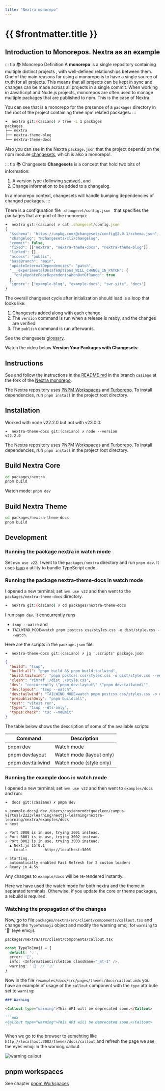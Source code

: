 ```yaml
---
title: "Nextra monorepo"
---
```


# {{ $frontmatter.title }}

## Introduction to Monorepos. Nextra as an example


::: tip 📚 Monorepo Definition 
A **monorepo** is a single repository containing multiple distinct projects , with well-defined relationships between them.
One of the main reasons for using a monorepo is to have a single source of truth for all projects. This means that all projects can be kept in sync and changes can be made across all projects in a single commit. 
When working in JavaScript and Node.js projects, monorepos are often used to manage multiple packages that are published to npm.
This is the case of Nextra.

You can see that is a monorepo for the presence of a `packages` directory in the root of the project containing three npm related packages:
::: 

```bash
➜  nextra git:(casiano) ✗ tree -L 1 packages
packages
├── nextra
├── nextra-theme-blog
└── nextra-theme-docs
```

Also you can see in the Nextra `package.json` that the project depends on the npm module [changesets](https://github.com/changesets/changesets/tree/main#readme), which is also a monorepo!. 

::: tip 📚 Changesets
**Changesets** is a concept that hold two bits of information: 
1. A version type (following [semver](https://semver.org/)), and 
2. Change information to be added to a changelog. 
   
In a monorepo context, changesets will handle bumping dependencies of changed packages.
::: 


There is a configuration file `.changeset/config.json ` that specifies the packages that are part of the monorepo:

```js
➜  nextra git:(casiano) ✗ cat .changeset/config.json 
{
  "$schema": "https://unpkg.com/@changesets/config@2.0.1/schema.json",
  "changelog": "@changesets/cli/changelog",
  "commit": false,
  "fixed": [["nextra", "nextra-theme-docs", "nextra-theme-blog"]],
  "linked": [],
  "access": "public",
  "baseBranch": "main",
  "updateInternalDependencies": "patch",
  "___experimentalUnsafeOptions_WILL_CHANGE_IN_PATCH": {
    "onlyUpdatePeerDependentsWhenOutOfRange": true
  },
  "ignore": ["example-blog", "example-docs", "swr-site", "docs"]
}
```

The overall changeset cycle after initialization should lead is a loop that looks like:

1. Changesets added along with each change
2. The `version` command is run when a release is ready, and the changes are verified
3. The `publish` command is run afterwards.

See the changesets [glossary](https://github.com/changesets/changesets/blob/main/docs/dictionary.md).

Watch the video below **Version Your Packages with Changesets**:

<youtube id="vO80X5zM8_Y?si=Xr6EHWA9yEi7xcwh"></youtube>


## Instructions 

See and follow the instructions in the [README.md](https://github.com/gh-cli-for-education/nextra/blob/casiano/README.md) 
in the branch `casiano` at the fork of the [Nextra monorepo](https://github.com/gh-cli-for-education/nextra/tree/casiano).

The Nextra repository uses [PNPM Workspaces](https://pnpm.io/workspaces) and
[Turborepo](https://github.com/vercel/turborepo). To install dependencies, run
`pnpm install` in the project root directory.

## Installation

Worked with node v22.2.0 but not with v23.0.0:

```
➜  nextra-theme-docs git:(casiano) ✗ node --version
v22.2.0
```

The Nextra repository uses [PNPM Workspaces](https://pnpm.io/workspaces) and
[Turborepo](https://github.com/vercel/turborepo). To install dependencies, run
`pnpm install` in the project root directory.

## Build Nextra Core

```bash
cd packages/nextra
pnpm build
```

Watch mode: `pnpm dev`

## Build Nextra Theme

```bash
cd packages/nextra-theme-docs
pnpm build
```

## Development

### Running the package nextra in watch mode 

Set `nvm use v22`. I went to the `packages/nextra` directory and run `pnpm dev`. It uses [tsup](https://tsup.egoist.dev/) a utility to bundle TypeScript code.

### Running the package nextra-theme-docs in watch mode

I opened a new terminal; set `nvm use v22` and then went to the `packages/nextra-theme-docs` directory. 

```bash
➜  nextra git:(casiano) ✗ cd packages/nextra-theme-docs 
```

I run `pnpm dev`. 
It concurrently runs 

- `tsup --watch` and 
- `TAILWIND_MODE=watch pnpm postcss css/styles.css -o dist/style.css --watch`.

Here are the scripts in the `package.json` file:

`➜  nextra-theme-docs git:(casiano) ✗ jq '.scripts' package.json`

```json 
{
  "build": "tsup",
  "build:all": "pnpm build && pnpm build:tailwind",
  "build:tailwind": "pnpm postcss css/styles.css -o dist/style.css --verbose",
  "clean": "rimraf ./dist ./style.css",
  "dev": "concurrently \"pnpm dev:layout\" \"pnpm dev:tailwind\"",
  "dev:layout": "tsup --watch",
  "dev:tailwind": "TAILWIND_MODE=watch pnpm postcss css/styles.css -o dist/style.css --watch",
  "prepublishOnly": "pnpm build:all",
  "test": "vitest run",
  "types": "tsup --dts-only",
  "types:check": "tsc --noEmit"
}
```

The table below shows the description of some of the available scripts:

| Command           | Description              |
| ----------------- | ------------------------ |
| pnpm dev          | Watch mode               |
| pnpm dev:layout   | Watch mode (layout only) |
| pnpm dev:tailwind | Watch mode (style only)  |

### Running the example docs in watch mode

I opened a new terminal; set `nvm use v22` and then went to `examples/docs` and run:

```console
➜  docs git:(casiano) ✗ pnpm dev

> example-docs@ dev /Users/casianorodriguezleon/campus-virtual/2223/learning/nextjs-learning/nextra-learning/nextra/examples/docs
> next

⚠ Port 3000 is in use, trying 3001 instead.
⚠ Port 3001 is in use, trying 3002 instead.
⚠ Port 3002 is in use, trying 3003 instead.
  ▲ Next.js 15.0.1
  - Local:        http://localhost:3003

✓ Starting...
  automatically enabled Fast Refresh for 2 custom loaders
✓ Ready in 4.5s
```

Any changes to `example/docs` will be re-rendered instantly.

Here we have used the watch mode for both nextra and the theme in separated terminals.
Otherwise, if you update the core or theme packages, a rebuild is required. 

### Watching the propagation of the changes 

Now, go to file `packages/nextra/src/client/components/callout.tsx` and change the `TypeToEmoji` object and modify the warning emoji
for `warning` to '👀' (eye emoji).

`packages/nextra/src/client/components/callout.tsx` 

```ts
const TypeToEmoji = {
  default: '💡',
  error: '🚫',
  info: <InformationCircleIcon className="_mt-1" />,
  warning: ' 👀' // '⚠️'
}
```
Now in the file 
`/examples/docs/src/pages/themes/docs/callout.mdx` you have an example of usage of the `callout` component with the `type` attribute set to `warning`:

````md
### Warning

<Callout type="warning">This API will be deprecated soon.</Callout>

```mdx
<Callout type="warning">This API will be deprecated soon.</Callout>
```
````

When we go to the browser to somehting like `http://localhost:3002/themes/docs/callout` and refresh the page we see the eyes emoji in the warning callout:

![warning callout](/images/nextra/warning-callout.png)

## pnpm workspaces

See chapter [pnpm Workspaces](/temas/introduccion-a-javascript/pnpm/workspaces)